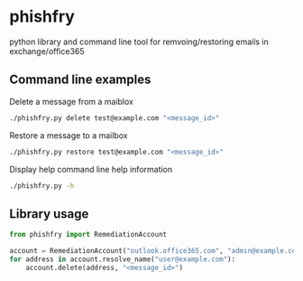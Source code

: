 # phishfry
python library and command line tool for remvoing/restoring emails in exchange/office365

## Command line examples
Delete a message from a maiblox
```bash
./phishfry.py delete test@example.com "<message_id>"
```

Restore a message to a mailbox
```bash
./phishfry.py restore test@example.com "<message_id>"
```

Display help command line help information
```bash
./phishfry.py -h
```

## Library usage
```python
from phishfry import RemediationAccount

account = RemediationAccount("outlook.office365.com", "admin@example.com", "password123")
for address in account.resolve_name("user@example.com"):
    account.delete(address, "<message_id>")
```
